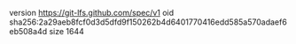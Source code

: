 version https://git-lfs.github.com/spec/v1
oid sha256:2a29aeb8fcf0d3d5dfd9f150262b4d6401770416edd585a570adaef6eb508a4d
size 1644

